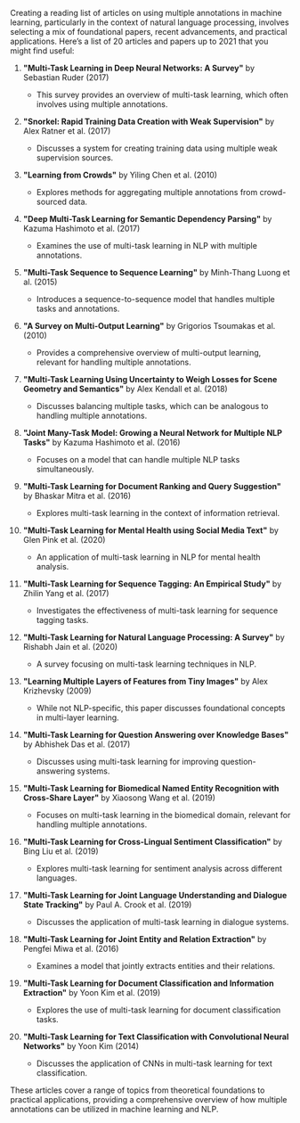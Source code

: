 Creating a reading list of articles on using multiple annotations in machine learning, particularly in the context of natural language processing, involves selecting a mix of foundational papers, recent advancements, and practical applications. Here’s a list of 20 articles and papers up to 2021 that you might find useful:

1. **"Multi-Task Learning in Deep Neural Networks: A Survey"** by Sebastian Ruder (2017)
   - This survey provides an overview of multi-task learning, which often involves using multiple annotations.

2. **"Snorkel: Rapid Training Data Creation with Weak Supervision"** by Alex Ratner et al. (2017)
   - Discusses a system for creating training data using multiple weak supervision sources.

3. **"Learning from Crowds"** by Yiling Chen et al. (2010)
   - Explores methods for aggregating multiple annotations from crowd-sourced data.

4. **"Deep Multi-Task Learning for Semantic Dependency Parsing"** by Kazuma Hashimoto et al. (2017)
   - Examines the use of multi-task learning in NLP with multiple annotations.

5. **"Multi-Task Sequence to Sequence Learning"** by Minh-Thang Luong et al. (2015)
   - Introduces a sequence-to-sequence model that handles multiple tasks and annotations.

6. **"A Survey on Multi-Output Learning"** by Grigorios Tsoumakas et al. (2010)
   - Provides a comprehensive overview of multi-output learning, relevant for handling multiple annotations.

7. **"Multi-Task Learning Using Uncertainty to Weigh Losses for Scene Geometry and Semantics"** by Alex Kendall et al. (2018)
   - Discusses balancing multiple tasks, which can be analogous to handling multiple annotations.

8. **"Joint Many-Task Model: Growing a Neural Network for Multiple NLP Tasks"** by Kazuma Hashimoto et al. (2016)
   - Focuses on a model that can handle multiple NLP tasks simultaneously.

9. **"Multi-Task Learning for Document Ranking and Query Suggestion"** by Bhaskar Mitra et al. (2016)
   - Explores multi-task learning in the context of information retrieval.

10. **"Multi-Task Learning for Mental Health using Social Media Text"** by Glen Pink et al. (2020)
    - An application of multi-task learning in NLP for mental health analysis.

11. **"Multi-Task Learning for Sequence Tagging: An Empirical Study"** by Zhilin Yang et al. (2017)
    - Investigates the effectiveness of multi-task learning for sequence tagging tasks.

12. **"Multi-Task Learning for Natural Language Processing: A Survey"** by Rishabh Jain et al. (2020)
    - A survey focusing on multi-task learning techniques in NLP.

13. **"Learning Multiple Layers of Features from Tiny Images"** by Alex Krizhevsky (2009)
    - While not NLP-specific, this paper discusses foundational concepts in multi-layer learning.

14. **"Multi-Task Learning for Question Answering over Knowledge Bases"** by Abhishek Das et al. (2017)
    - Discusses using multi-task learning for improving question-answering systems.

15. **"Multi-Task Learning for Biomedical Named Entity Recognition with Cross-Share Layer"** by Xiaosong Wang et al. (2019)
    - Focuses on multi-task learning in the biomedical domain, relevant for handling multiple annotations.

16. **"Multi-Task Learning for Cross-Lingual Sentiment Classification"** by Bing Liu et al. (2019)
    - Explores multi-task learning for sentiment analysis across different languages.

17. **"Multi-Task Learning for Joint Language Understanding and Dialogue State Tracking"** by Paul A. Crook et al. (2019)
    - Discusses the application of multi-task learning in dialogue systems.

18. **"Multi-Task Learning for Joint Entity and Relation Extraction"** by Pengfei Miwa et al. (2016)
    - Examines a model that jointly extracts entities and their relations.

19. **"Multi-Task Learning for Document Classification and Information Extraction"** by Yoon Kim et al. (2019)
    - Explores the use of multi-task learning for document classification tasks.

20. **"Multi-Task Learning for Text Classification with Convolutional Neural Networks"** by Yoon Kim (2014)
    - Discusses the application of CNNs in multi-task learning for text classification.

These articles cover a range of topics from theoretical foundations to practical applications, providing a comprehensive overview of how multiple annotations can be utilized in machine learning and NLP.